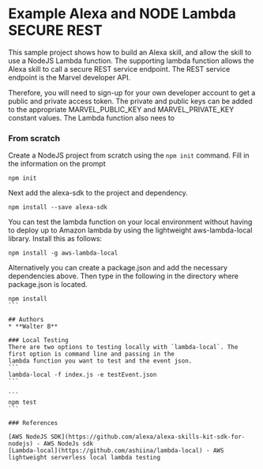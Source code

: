 Example Alexa and NODE Lambda SECURE REST 
=========================================

This sample project shows how to build an Alexa skill, and allow the skill to use a NodeJS Lambda function. The supporting lambda function allows the Alexa skill to call a secure REST service endpoint. The REST service endpoint is the Marvel developer API. 

Therefore, you will need to sign-up for your own developer account to get a public and private access token. The private and public keys can be added to the appropriate MARVEL_PUBLIC_KEY and MARVEL_PRIVATE_KEY constant values.  The Lambda function also nees to 

### From scratch
Create a NodeJS project from scratch using the `npm init` command. Fill in the information on the prompt
```
npm init
```
Next add the alexa-sdk to the project and dependency.
```
npm install --save alexa-sdk
```
You can test the lambda function on your local environment without having to deploy up to Amazon lambda by using the lightweight aws-lambda-local library. Install this as follows:
```
npm install -g aws-lambda-local
````

Alternatively you can create a package.json and add the necessary dependencies above. Then type in the following in the directory where package.json is located.
````
npm install
```

## Authors
* **Walter B**

### Local Testing
There are two options to testing locally with `lambda-local`. The first option is command line and passing in the
lambda function you want to test and the event json.
```
lambda-local -f index.js -e testEvent.json
```

```
npm test
```

### References

[AWS NodeJS SDK](https://github.com/alexa/alexa-skills-kit-sdk-for-nodejs) - AWS NodeJs sdk
[Lambda-local](https://github.com/ashiina/lambda-local) - AWS lightweight serverless local lambda testing
